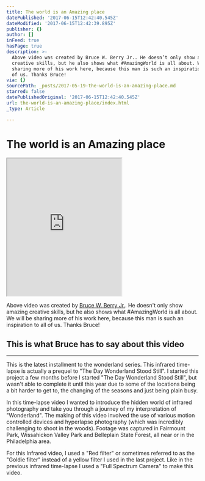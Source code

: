 ```yaml
---
title: The world is an Amazing place
datePublished: '2017-06-15T12:42:40.545Z'
dateModified: '2017-06-15T12:42:39.895Z'
publisher: {}
author: []
inFeed: true
hasPage: true
description: >-
  Above video was created by Bruce W. Berry Jr.. He doesn’t only show amazing
  creative skills, but he also shows what #AmazingWorld is all about. We will be
  sharing more of his work here, because this man is such an inspiration to all
  of us. Thanks Bruce!
via: {}
sourcePath: _posts/2017-05-19-the-world-is-an-amazing-place.md
starred: false
datePublishedOriginal: '2017-06-15T12:42:40.545Z'
url: the-world-is-an-amazing-place/index.html
_type: Article

---
```

# The world is an Amazing place

<iframe src="https://the-grid.github.io/ed-userhtml/?g=eJxdzkEOgjAQheG9p2i6cEkRFIOheJZSprZxypCh0ujpJbpj-f2b97rg2EQQC1stfUrzclNqRvMGLtYQgQpLUa1hBFJtW16asrrekWjWp6MlJNa2da6qpchhTF7L5lxK4SE8fNKybjb8BgbiEVjLzRmGZ0gGkbJ7IS6WASYR6bNPO_ed-p_tD18cpD99" height="360" style=""></iframe>

Above video was created by [Bruce W. Berry Jr.][0]. He doesn't only show amazing creative skills, but he also shows what \#AmazingWorld is all about. We will be sharing more of his work here, because this man is such an inspiration to all of us. Thanks Bruce!

## This is what Bruce has to say about this video

---

This is the latest installment to the wonderland series. This infrared time-lapse is actually a prequel to "The Day Wonderland Stood Still". I started this project a few months before I started "The Day Wonderland Stood Still", but wasn't able to complete it until this year due to some of the locations being a bit harder to get to, the changing of the seasons and just being plain busy.

In this time-lapse video I wanted to introduce the hidden world of infrared photography and take you through a journey of my interpretation of "Wonderland". The making of this video involved the use of various motion controlled devices and hyperlapse photography (which was incredibly challenging to shoot in the woods). Footage was captured in Fairmount Park, Wissahickon Valley Park and Belleplain State Forest, all near or in the Philadelphia area.

For this Infrared video, I used a "Red filter" or sometimes referred to as the "Goldie filter" instead of a yellow filter I used in the last project. Like in the previous infrared time-lapse I used a "Full Spectrum Camera" to make this video.

[0]: http://www.bruce-wayne-photography.com/p319701911